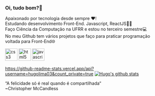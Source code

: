 ### Oi, tudo bom?👋

Apaixonado por tecnologia desde sempre ❤️!  
Estudando desenvolvimento Front-End. Javascript, ReactJS👨‍💻   
Faço Ciência da Computação na UFRR e estou no terceiro semestre💻  
No meu Github tem vários projetos que faço para praticar programação  
voltada para Front-End🌐  
<p align="left"><img src="https://devicons.github.io/devicon/devicon.git/icons/css3/css3-original-wordmark.svg" alt="css3" width="40" height="40"/> <img src="https://devicons.github.io/devicon/devicon.git/icons/html5/html5-original-wordmark.svg" alt="html5" width="40" height="40"/> <img src="https://devicons.github.io/devicon/devicon.git/icons/javascript/javascript-original.svg" alt="javascript" width="40" height="40"/></p><p align="center">

https://github-readme-stats.vercel.app/api?username=hugolima03&count_private=true
[![Hugo's github stats](https://github-readme-stats.vercel.app/api?username=hugolima03&count_private=true)](https://github.com/hugolima03)

“A felicidade só é real quando é compartilhada“  
~Christopher McCandless
